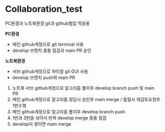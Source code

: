 # Collaboration_test
PC환경과 노트북환경 git과 github협업 적응용

**PC환경**
- 메인 github계정으로 git terminal 사용
- develop 브랜치 충돌 점검과 main PR 승인

**노트북환경**
- 서브 github계정으로 파이참 git GUI 사용
- develop 브랜치 push와 main PR

1. 노트북 서브 github계정으로 알고리즘 풀이후 develop branch push 및 main PR
2. 메인 github계정으로 알고리즘 정답시 승인후 main merge / 틀릴시 재검토요청후 1번수행
3. 메인 github계정으로 알고리즘 풀이후 develop branch push
4. 1번과 3번을 섞어서 반복 develop merge 충돌 점검
5. develop이 쌓이면 main merge

